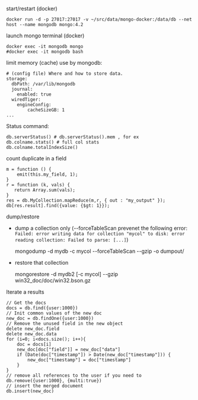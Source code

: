 start/restart (docker)

    docker run -d -p 27017:27017 -v ~/src/data/mongo-docker:/data/db --net host --name mongodb mongo:4.2 

launch mongo terminal (docker)

    docker exec -it mongodb mongo
    #docker exec -it mongodb bash


limit memory (cache) use by mongodb:

	# (config file) Where and how to store data.
	storage:
	  dbPath: /var/lib/mongodb
	  journal:
		enabled: true
	  wiredTiger:
		engineConfig:
			cacheSizeGB: 1
	...

Status command:

    db.serverStatus() # db.serverStatus().mem , for ex
    db.colname.stats() # full col stats
    db.colname.totalIndexSize()

count duplicate in a field

	m = function () {
		emit(this.my_field, 1);
	}
	r = function (k, vals) {
	   return Array.sum(vals);
	}
	res = db.MyCollection.mapReduce(m,r, { out : "my_output" });
	db[res.result].find({value: {$gt: 1}});


dump/restore

* dump a collection only (--forceTableScan prevenet the following error: `Failed: error writing data for collection "mycol" to disk: error reading collection: Failed to parse: [...]`)

    mongodump -d mydb -c mycol --forceTableScan --gzip -o dumpout/

* restore that collection

     mongorestore -d mydb2  [-c mycol] --gzip win32_doc/doc/win32.bson.gz



Iterate a results

```
// Get the docs
docs = db.find({user:1000})
// Init common values of the new doc
new_doc = db.findOne({user:1000}) 
// Remove the unused field in the new object
delete new_doc.field
delete new_doc.data 
for (i=0; i<docs.size(); i++){
    doc = docs[i]
    new_doc[doc["field"]] = new_doc["data"]
    if (Date(doc["timestamp"]) > Date(new_doc["timestamp"])) {
        new_doc["timestamp"] = doc["timestamp"]
    }
}
// remove all references to the user if you need to
db.remove({user:1000}, {multi:true})
// insert the merged document
db.insert(new_doc)
```

